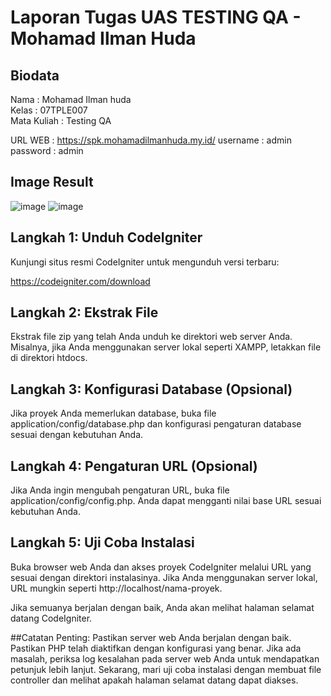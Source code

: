 # Laporan Tugas UAS TESTING QA - Mohamad Ilman Huda

## Biodata
Nama : Mohamad Ilman huda \
Kelas : 07TPLE007 \
Mata Kuliah : Testing QA

URL WEB : https://spk.mohamadilmanhuda.my.id/
username : admin
password : admin

## Image Result
![image](https://github.com/hudilman/spk-saw/assets/58804916/fc2c7a6b-ef05-4829-b8cd-d5a98772d115)
![image](https://github.com/hudilman/spk-saw/assets/58804916/440bb70f-40b5-42c2-aec4-34d35ea02e9c)


## Langkah 1: Unduh CodeIgniter
Kunjungi situs resmi CodeIgniter untuk mengunduh versi terbaru:

https://codeigniter.com/download

## Langkah 2: Ekstrak File
Ekstrak file zip yang telah Anda unduh ke direktori web server Anda. Misalnya, jika Anda menggunakan server lokal seperti XAMPP, letakkan file di direktori htdocs.

## Langkah 3: Konfigurasi Database (Opsional)
Jika proyek Anda memerlukan database, buka file application/config/database.php dan konfigurasi pengaturan database sesuai dengan kebutuhan Anda.

## Langkah 4: Pengaturan URL (Opsional)
Jika Anda ingin mengubah pengaturan URL, buka file application/config/config.php. Anda dapat mengganti nilai base URL sesuai kebutuhan Anda.

## Langkah 5: Uji Coba Instalasi
Buka browser web Anda dan akses proyek CodeIgniter melalui URL yang sesuai dengan direktori instalasinya. Jika Anda menggunakan server lokal, URL mungkin seperti http://localhost/nama-proyek.

Jika semuanya berjalan dengan baik, Anda akan melihat halaman selamat datang CodeIgniter.

##Catatan Penting:
Pastikan server web Anda berjalan dengan baik.
Pastikan PHP telah diaktifkan dengan konfigurasi yang benar.
Jika ada masalah, periksa log kesalahan pada server web Anda untuk mendapatkan petunjuk lebih lanjut.
Sekarang, mari uji coba instalasi dengan membuat file controller dan melihat apakah halaman selamat datang dapat diakses.

